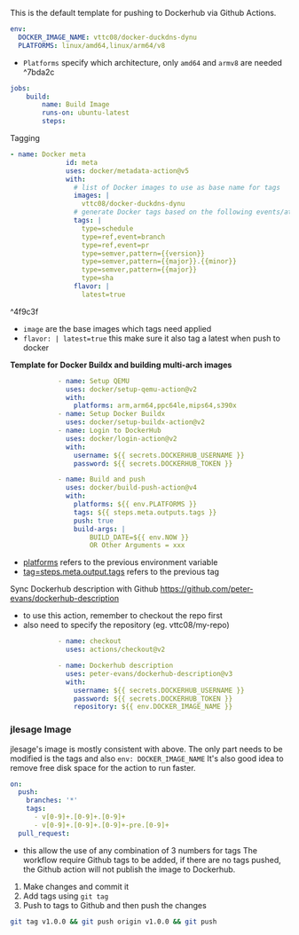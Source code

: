 This is the default template for pushing to Dockerhub via Github Actions.

```yaml
env:
  DOCKER_IMAGE_NAME: vttc08/docker-duckdns-dynu
  PLATFORMS: linux/amd64,linux/arm64/v8
```
- `Platforms` specify which architecture, only `amd64` and `armv8` are needed ^7bda2c

```yaml
jobs:
    build:
        name: Build Image
        runs-on: ubuntu-latest
        steps:
```

Tagging
```yaml
- name: Docker meta
              id: meta
              uses: docker/metadata-action@v5
              with:
                # list of Docker images to use as base name for tags
                images: |
                  vttc08/docker-duckdns-dynu        
                # generate Docker tags based on the following events/attributes
                tags: |
                  type=schedule
                  type=ref,event=branch
                  type=ref,event=pr
                  type=semver,pattern={{version}}
                  type=semver,pattern={{major}}.{{minor}}
                  type=semver,pattern={{major}}
                  type=sha
                flavor: |
                  latest=true
```

^4f9c3f

- `image` are the base images which tags need applied
- `flavor: | latest=true` this make sure it also tag a latest when push to docker

**Template for Docker Buildx and building multi-arch images**
```yaml
            - name: Setup QEMU
              uses: docker/setup-qemu-action@v2
              with:
                platforms: arm,arm64,ppc64le,mips64,s390x
            - name: Setup Docker Buildx
              uses: docker/setup-buildx-action@v2
            - name: Login to DockerHub
              uses: docker/login-action@v2
              with:
                username: ${{ secrets.DOCKERHUB_USERNAME }}
                password: ${{ secrets.DOCKERHUB_TOKEN }}
```

```yaml
            - name: Build and push
              uses: docker/build-push-action@v4
              with:
                platforms: ${{ env.PLATFORMS }}
                tags: ${{ steps.meta.outputs.tags }}
                push: true
                build-args: |
                    BUILD_DATE=${{ env.NOW }}
                    OR Other Arguments = xxx
```
- [platforms](#^7bda2c) refers to the previous environment variable
- [tag=steps.meta.output.tags](#^4f9c3f) refers to the previous tag

Sync Dockerhub description with Github
https://github.com/peter-evans/dockerhub-description
- to use this action, remember to checkout the repo first
- also need to specify the repository (eg. vttc08/my-repo)
```yaml
            - name: checkout
              uses: actions/checkout@v2

            - name: Dockerhub description
              uses: peter-evans/dockerhub-description@v3
              with:
                username: ${{ secrets.DOCKERHUB_USERNAME }}
                password: ${{ secrets.DOCKERHUB_TOKEN }}
                repository: ${{ env.DOCKER_IMAGE_NAME }}
```

### jlesage Image
jlesage's image is mostly consistent with above.
The only part needs to be modified is the tags and also `env: DOCKER_IMAGE_NAME` 
It's also good idea to remove free disk space for the action to run faster.
```yaml
on:
  push:
    branches: '*'
    tags:
      - v[0-9]+.[0-9]+.[0-9]+
      - v[0-9]+.[0-9]+.[0-9]+-pre.[0-9]+
  pull_request:
```
- this allow the use of any combination of 3 numbers for tags
The workflow require Github tags to be added, if there are no tags pushed, the Github action will not publish the image to Dockerhub. 
1. Make changes and commit it
2. Add tags using `git tag`
3. Push to tags to Github and then push the changes
```bash
git tag v1.0.0 && git push origin v1.0.0 && git push
```